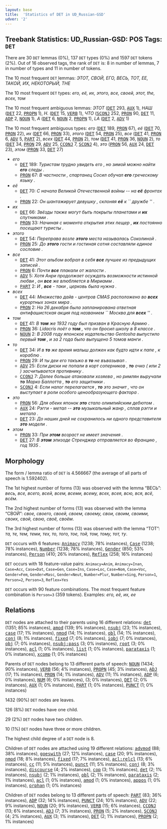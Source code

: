 ```yaml
---
layout: base
title:  'Statistics of DET in UD_Russian-GSD'
udver: '2'
---
```


## Treebank Statistics: UD_Russian-GSD: POS Tags: `DET`

There are 30 `DET` lemmas (0%), 137 `DET` types (0%) and 1597 `DET` tokens (2%).
Out of 16 observed tags, the rank of `DET` is: 8 in number of lemmas, 7 in number of types and 11 in number of tokens.

The 10 most frequent `DET` lemmas: <em>ЭТОТ, СВОЙ, ЕГО, ВЕСЬ, ТОТ, ЕЕ, ТАКОЙ, ИХ, НЕКОТОРЫЙ, THE</em>

The 10 most frequent `DET` types:  <em>его, её, их, этого, все, своей, этот, the, всех, том</em>

The 10 most frequent ambiguous lemmas: <em>ЭТОТ</em> (<tt><a href="ru_gsd-pos-DET.html">DET</a></tt> 293, <tt><a href="ru_gsd-pos-AUX.html">AUX</a></tt> 1), <em>НАШ</em> (<tt><a href="ru_gsd-pos-DET.html">DET</a></tt> 22, <tt><a href="ru_gsd-pos-PROPN.html">PROPN</a></tt> 1), <em>Н.</em> (<tt><a href="ru_gsd-pos-DET.html">DET</a></tt> 15, <tt><a href="ru_gsd-pos-VERB.html">VERB</a></tt> 1), <em>ЧТО</em> (<tt><a href="ru_gsd-pos-SCONJ.html">SCONJ</a></tt> 252, <tt><a href="ru_gsd-pos-PRON.html">PRON</a></tt> 90, <tt><a href="ru_gsd-pos-DET.html">DET</a></tt> 11, <tt><a href="ru_gsd-pos-ADP.html">ADP</a></tt> 2, <tt><a href="ru_gsd-pos-NOUN.html">NOUN</a></tt> 1), <em>A</em> (<tt><a href="ru_gsd-pos-DET.html">DET</a></tt> 6, <tt><a href="ru_gsd-pos-NOUN.html">NOUN</a></tt> 2, <tt><a href="ru_gsd-pos-PROPN.html">PROPN</a></tt> 1), <em>LA</em> (<tt><a href="ru_gsd-pos-DET.html">DET</a></tt> 2, <tt><a href="ru_gsd-pos-ADV.html">ADV</a></tt> 1)

The 10 most frequent ambiguous types:  <em>его</em> (<tt><a href="ru_gsd-pos-DET.html">DET</a></tt> 189, <tt><a href="ru_gsd-pos-PRON.html">PRON</a></tt> 67), <em>её</em> (<tt><a href="ru_gsd-pos-DET.html">DET</a></tt> 70, <tt><a href="ru_gsd-pos-PRON.html">PRON</a></tt> 22), <em>их</em> (<tt><a href="ru_gsd-pos-DET.html">DET</a></tt> 66, <tt><a href="ru_gsd-pos-PRON.html">PRON</a></tt> 33), <em>этого</em> (<tt><a href="ru_gsd-pos-DET.html">DET</a></tt> 54, <tt><a href="ru_gsd-pos-PRON.html">PRON</a></tt> 25), <em>все</em> (<tt><a href="ru_gsd-pos-DET.html">DET</a></tt> 41, <tt><a href="ru_gsd-pos-PRON.html">PRON</a></tt> 6, <tt><a href="ru_gsd-pos-ADV.html">ADV</a></tt> 5, <tt><a href="ru_gsd-pos-PART.html">PART</a></tt> 2), <em>всех</em> (<tt><a href="ru_gsd-pos-DET.html">DET</a></tt> 44, <tt><a href="ru_gsd-pos-PRON.html">PRON</a></tt> 2), <em>том</em> (<tt><a href="ru_gsd-pos-DET.html">DET</a></tt> 41, <tt><a href="ru_gsd-pos-PRON.html">PRON</a></tt> 36, <tt><a href="ru_gsd-pos-NOUN.html">NOUN</a></tt> 2), <em>то</em> (<tt><a href="ru_gsd-pos-DET.html">DET</a></tt> 34, <tt><a href="ru_gsd-pos-PRON.html">PRON</a></tt> 29, <tt><a href="ru_gsd-pos-ADV.html">ADV</a></tt> 25, <tt><a href="ru_gsd-pos-CCONJ.html">CCONJ</a></tt> 7, <tt><a href="ru_gsd-pos-SCONJ.html">SCONJ</a></tt> 4), <em>это</em> (<tt><a href="ru_gsd-pos-PRON.html">PRON</a></tt> 56, <tt><a href="ru_gsd-pos-AUX.html">AUX</a></tt> 24, <tt><a href="ru_gsd-pos-DET.html">DET</a></tt> 23), <em>этом</em> (<tt><a href="ru_gsd-pos-PRON.html">PRON</a></tt> 33, <tt><a href="ru_gsd-pos-DET.html">DET</a></tt> 27)


* <em>его</em>
  * <tt><a href="ru_gsd-pos-DET.html">DET</a></tt> 189: <em>Туристам трудно увидеть его , но зимой можно найти <b>его</b> следы .</em>
  * <tt><a href="ru_gsd-pos-PRON.html">PRON</a></tt> 67: <em>В частности , спартанец Сосил обучал <b>его</b> греческому языку .</em>
* <em>её</em>
  * <tt><a href="ru_gsd-pos-DET.html">DET</a></tt> 70: <em>С начала Великой Отечественной войны -- на <b>её</b> фронтах .</em>
  * <tt><a href="ru_gsd-pos-PRON.html">PRON</a></tt> 22: <em>Он шантажирует девушку , склоняя <b>её</b> к `` дружбе &#39;&#39; .</em>
* <em>их</em>
  * <tt><a href="ru_gsd-pos-DET.html">DET</a></tt> 66: <em>Звёзды также могут быть покрыты планетами и <b>их</b> спутниками .</em>
  * <tt><a href="ru_gsd-pos-PRON.html">PRON</a></tt> 33: <em>Начиная с момента открытия этих пещер , <b>их</b> постоянно посещают туристы .</em>
* <em>этого</em>
  * <tt><a href="ru_gsd-pos-DET.html">DET</a></tt> 54: <em>Переправа возле <b>этого</b> места называлась Соколиной .</em>
  * <tt><a href="ru_gsd-pos-PRON.html">PRON</a></tt> 25: <em>До <b>этого</b> гости и гостиная сотня составляли единое сословие .</em>
* <em>все</em>
  * <tt><a href="ru_gsd-pos-DET.html">DET</a></tt> 41: <em>Этот альбом вобрал в себя <b>все</b> лучшее из предыдущих записей .</em>
  * <tt><a href="ru_gsd-pos-PRON.html">PRON</a></tt> 6: <em>Почти <b>все</b> плакали от жалости .</em>
  * <tt><a href="ru_gsd-pos-ADV.html">ADV</a></tt> 5: <em>Хотя Анри продолжает осуждать возможности истинной любви , он <b>все</b> же влюбляется в Мириамм .</em>
  * <tt><a href="ru_gsd-pos-PART.html">PART</a></tt> 2: <em>И , <b>все</b> - таки , церковь была нужна .</em>
* <em>всех</em>
  * <tt><a href="ru_gsd-pos-DET.html">DET</a></tt> 44: <em>Множество дайв - центров CMAS расположено во <b>всех</b> курортных зонах мира .</em>
  * <tt><a href="ru_gsd-pos-PRON.html">PRON</a></tt> 2: <em>На 26 декабря была запланирована ответная антифашистская акция под названием `` Москва для <b>всех</b> &#39;&#39; .</em>
* <em>том</em>
  * <tt><a href="ru_gsd-pos-DET.html">DET</a></tt> 41: <em>В <b>том</b> же 1932 году был призван в Красную Армию .</em>
  * <tt><a href="ru_gsd-pos-PRON.html">PRON</a></tt> 36: <em>Lidacris поёт о <b>том</b> , что он бросил школу в 8 классе .</em>
  * <tt><a href="ru_gsd-pos-NOUN.html">NOUN</a></tt> 2: <em>В 2008 году японское издательство Gentosha выпустило первый <b>том</b> , и за 2 года было выпущено 5 томов манги .</em>
* <em>то</em>
  * <tt><a href="ru_gsd-pos-DET.html">DET</a></tt> 34: <em>И в <b>то</b> же время малыш должен как будто идти к папе , к кораблю .</em>
  * <tt><a href="ru_gsd-pos-PRON.html">PRON</a></tt> 29: <em>И ты деи его такъжо в <b>то</b> не въвазывал .</em>
  * <tt><a href="ru_gsd-pos-ADV.html">ADV</a></tt> 25: <em>Если диски не попали в корт соперников , <b>то</b> очко ( или 2 ) засчитывается противнику .</em>
  * <tt><a href="ru_gsd-pos-CCONJ.html">CCONJ</a></tt> 7: <em>Далее больше атаковали хозяева , но римлян выручали <b>то</b> Марко Баллотта , <b>то</b> его защитники .</em>
  * <tt><a href="ru_gsd-pos-SCONJ.html">SCONJ</a></tt> 4: <em>Если налог перелагается , <b>то</b> это значит , что он выступает в роли особого ценообразующего фактора .</em>
* <em>это</em>
  * <tt><a href="ru_gsd-pos-PRON.html">PRON</a></tt> 56: <em>Для обеих японок <b>это</b> стало олимпийским дебютом .</em>
  * <tt><a href="ru_gsd-pos-AUX.html">AUX</a></tt> 24: <em>Рэгги - метал -- <b>это</b> музыкальный жанр , сплав рэгги и метала .</em>
  * <tt><a href="ru_gsd-pos-DET.html">DET</a></tt> 23: <em>До наших дней не сохранилось ни одного представителя <b>это</b> модели .</em>
* <em>этом</em>
  * <tt><a href="ru_gsd-pos-PRON.html">PRON</a></tt> 33: <em>При <b>этом</b> возраст не имеет значения .</em>
  * <tt><a href="ru_gsd-pos-DET.html">DET</a></tt> 27: <em>В <b>этом</b> эпизоде Стренджер отправляется во Францию , год 1935 .</em>

## Morphology

The form / lemma ratio of `DET` is 4.566667 (the average of all parts of speech is 1.592402).

The 1st highest number of forms (13) was observed with the lemma “ВЕСЬ”: <em>весь, все, всего, всей, всем, всеми, всему, всех, всея, всю, вся, всё, всём</em>.

The 2nd highest number of forms (13) was observed with the lemma “СВОЙ”: <em>свое, своего, своей, своем, своему, свои, своим, своими, своих, свой, свою, своё, своём</em>.

The 3rd highest number of forms (13) was observed with the lemma “ТОТ”: <em>та, те, тем, теми, тех, то, того, тое, той, том, тому, тот, ту</em>.

`DET` occurs with 6 features: <tt><a href="ru_gsd-feat-Animacy.html">Animacy</a></tt> (1238; 78% instances), <tt><a href="ru_gsd-feat-Case.html">Case</a></tt> (1238; 78% instances), <tt><a href="ru_gsd-feat-Number.html">Number</a></tt> (1238; 78% instances), <tt><a href="ru_gsd-feat-Gender.html">Gender</a></tt> (850; 53% instances), <tt><a href="ru_gsd-feat-Person.html">Person</a></tt> (410; 26% instances), <tt><a href="ru_gsd-feat-Reflex.html">Reflex</a></tt> (258; 16% instances)

`DET` occurs with 18 feature-value pairs: `Animacy=Anim`, `Animacy=Inan`, `Case=Acc`, `Case=Dat`, `Case=Gen`, `Case=Ins`, `Case=Loc`, `Case=Nom`, `Case=Voc`, `Gender=Fem`, `Gender=Masc`, `Gender=Neut`, `Number=Plur`, `Number=Sing`, `Person=1`, `Person=2`, `Person=3`, `Reflex=Yes`

`DET` occurs with 90 feature combinations.
The most frequent feature combination is `Person=3` (359 tokens).
Examples: <em>его, её, их, ее</em>


## Relations

`DET` nodes are attached to their parents using 16 different relations: <tt><a href="ru_gsd-dep-det.html">det</a></tt> (1351; 85% instances), <tt><a href="ru_gsd-dep-amod.html">amod</a></tt> (139; 9% instances), <tt><a href="ru_gsd-dep-nsubj.html">nsubj</a></tt> (23; 1% instances), <tt><a href="ru_gsd-dep-case.html">case</a></tt> (17; 1% instances), <tt><a href="ru_gsd-dep-nmod.html">nmod</a></tt> (14; 1% instances), <tt><a href="ru_gsd-dep-obl.html">obl</a></tt> (14; 1% instances), <tt><a href="ru_gsd-dep-conj.html">conj</a></tt> (8; 1% instances), <tt><a href="ru_gsd-dep-fixed.html">fixed</a></tt> (7; 0% instances), <tt><a href="ru_gsd-dep-iobj.html">iobj</a></tt> (7; 0% instances), <tt><a href="ru_gsd-dep-obj.html">obj</a></tt> (7; 0% instances), <tt><a href="ru_gsd-dep-nsubj-pass.html">nsubj:pass</a></tt> (3; 0% instances), <tt><a href="ru_gsd-dep-root.html">root</a></tt> (3; 0% instances), <tt><a href="ru_gsd-dep-acl.html">acl</a></tt> (1; 0% instances), <tt><a href="ru_gsd-dep-list.html">list</a></tt> (1; 0% instances), <tt><a href="ru_gsd-dep-parataxis.html">parataxis</a></tt> (1; 0% instances), <tt><a href="ru_gsd-dep-xcomp.html">xcomp</a></tt> (1; 0% instances)

Parents of `DET` nodes belong to 13 different parts of speech: <tt><a href="ru_gsd-pos-NOUN.html">NOUN</a></tt> (1434; 90% instances), <tt><a href="ru_gsd-pos-VERB.html">VERB</a></tt> (56; 4% instances), <tt><a href="ru_gsd-pos-PROPN.html">PROPN</a></tt> (45; 3% instances), <tt><a href="ru_gsd-pos-ADJ.html">ADJ</a></tt> (17; 1% instances), <tt><a href="ru_gsd-pos-PRON.html">PRON</a></tt> (14; 1% instances), <tt><a href="ru_gsd-pos-ADV.html">ADV</a></tt> (11; 1% instances), <tt><a href="ru_gsd-pos-ADP.html">ADP</a></tt> (6; 0% instances), <tt><a href="ru_gsd-pos-NUM.html">NUM</a></tt> (6; 0% instances),  (3; 0% instances), <tt><a href="ru_gsd-pos-DET.html">DET</a></tt> (2; 0% instances), <tt><a href="ru_gsd-pos-AUX.html">AUX</a></tt> (1; 0% instances), <tt><a href="ru_gsd-pos-PART.html">PART</a></tt> (1; 0% instances), <tt><a href="ru_gsd-pos-PUNCT.html">PUNCT</a></tt> (1; 0% instances)

1432 (90%) `DET` nodes are leaves.

126 (8%) `DET` nodes have one child.

29 (2%) `DET` nodes have two children.

10 (1%) `DET` nodes have three or more children.

The highest child degree of a `DET` node is 8.

Children of `DET` nodes are attached using 19 different relations: <tt><a href="ru_gsd-dep-advmod.html">advmod</a></tt> (88; 38% instances), <tt><a href="ru_gsd-dep-goeswith.html">goeswith</a></tt> (27; 12% instances), <tt><a href="ru_gsd-dep-case.html">case</a></tt> (20; 9% instances), <tt><a href="ru_gsd-dep-nmod.html">nmod</a></tt> (18; 8% instances), <tt><a href="ru_gsd-dep-fixed.html">fixed</a></tt> (17; 7% instances), <tt><a href="ru_gsd-dep-acl-relcl.html">acl:relcl</a></tt> (13; 6% instances), <tt><a href="ru_gsd-dep-cc.html">cc</a></tt> (11; 5% instances), <tt><a href="ru_gsd-dep-punct.html">punct</a></tt> (11; 5% instances), <tt><a href="ru_gsd-dep-conj.html">conj</a></tt> (8; 3% instances), <tt><a href="ru_gsd-dep-discourse.html">discourse</a></tt> (4; 2% instances), <tt><a href="ru_gsd-dep-cop.html">cop</a></tt> (3; 1% instances), <tt><a href="ru_gsd-dep-det.html">det</a></tt> (2; 1% instances), <tt><a href="ru_gsd-dep-nsubj.html">nsubj</a></tt> (2; 1% instances), <tt><a href="ru_gsd-dep-obl.html">obl</a></tt> (2; 1% instances), <tt><a href="ru_gsd-dep-parataxis.html">parataxis</a></tt> (2; 1% instances), <tt><a href="ru_gsd-dep-acl.html">acl</a></tt> (1; 0% instances), <tt><a href="ru_gsd-dep-amod.html">amod</a></tt> (1; 0% instances), <tt><a href="ru_gsd-dep-appos.html">appos</a></tt> (1; 0% instances), <tt><a href="ru_gsd-dep-orphan.html">orphan</a></tt> (1; 0% instances)

Children of `DET` nodes belong to 13 different parts of speech: <tt><a href="ru_gsd-pos-PART.html">PART</a></tt> (83; 36% instances), <tt><a href="ru_gsd-pos-ADP.html">ADP</a></tt> (32; 14% instances), <tt><a href="ru_gsd-pos-PUNCT.html">PUNCT</a></tt> (24; 10% instances), <tt><a href="ru_gsd-pos-ADV.html">ADV</a></tt> (22; 9% instances), <tt><a href="ru_gsd-pos-NOUN.html">NOUN</a></tt> (20; 9% instances), <tt><a href="ru_gsd-pos-VERB.html">VERB</a></tt> (15; 6% instances), <tt><a href="ru_gsd-pos-CCONJ.html">CCONJ</a></tt> (13; 6% instances), <tt><a href="ru_gsd-pos-ADJ.html">ADJ</a></tt> (7; 3% instances), <tt><a href="ru_gsd-pos-PRON.html">PRON</a></tt> (5; 2% instances), <tt><a href="ru_gsd-pos-SCONJ.html">SCONJ</a></tt> (4; 2% instances), <tt><a href="ru_gsd-pos-AUX.html">AUX</a></tt> (3; 1% instances), <tt><a href="ru_gsd-pos-DET.html">DET</a></tt> (2; 1% instances), <tt><a href="ru_gsd-pos-PROPN.html">PROPN</a></tt> (2; 1% instances)

